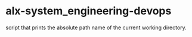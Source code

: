 # alx-system_engineering-devops
script that prints the absolute path name of the current working directory.
 